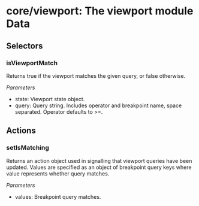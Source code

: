 # **core/viewport**: The viewport module Data

## Selectors 

### isViewportMatch

Returns true if the viewport matches the given query, or false otherwise.

*Parameters*

 * state: Viewport state object.
 * query: Query string. Includes operator and breakpoint name,
                      space separated. Operator defaults to >=.


## Actions

### setIsMatching

Returns an action object used in signalling that viewport queries have been
updated. Values are specified as an object of breakpoint query keys where
value represents whether query matches.

*Parameters*

 * values: Breakpoint query matches.

